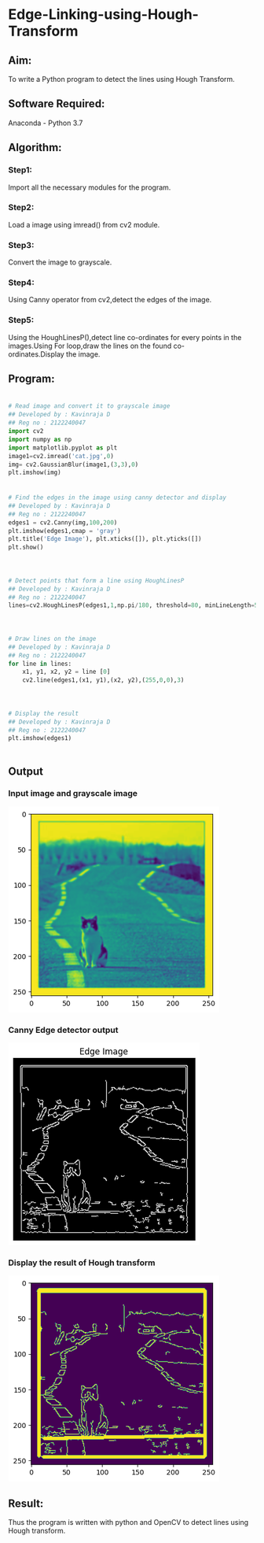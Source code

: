 # Edge-Linking-using-Hough-Transform
## Aim:
To write a Python program to detect the lines using Hough Transform.

## Software Required:
Anaconda - Python 3.7

## Algorithm:
### Step1:

Import all the necessary modules for the program.
### Step2:

Load a image using imread() from cv2 module.
### Step3:

Convert the image to grayscale.
### Step4:

Using Canny operator from cv2,detect the edges of the image.
### Step5:

Using the HoughLinesP(),detect line co-ordinates for every points in the images.Using For loop,draw the lines on the found co-ordinates.Display the image.

## Program:
```Python

# Read image and convert it to grayscale image
## Developed by : Kavinraja D
## Reg no : 2122240047
import cv2
import numpy as np
import matplotlib.pyplot as plt
image1=cv2.imread('cat.jpg',0)
img= cv2.GaussianBlur(image1,(3,3),0)
plt.imshow(img)


# Find the edges in the image using canny detector and display
## Developed by : Kavinraja D
## Reg no : 2122240047
edges1 = cv2.Canny(img,100,200)
plt.imshow(edges1,cmap = 'gray')
plt.title('Edge Image'), plt.xticks([]), plt.yticks([])
plt.show()



# Detect points that form a line using HoughLinesP
## Developed by : Kavinraja D
## Reg no : 2122240047
lines=cv2.HoughLinesP(edges1,1,np.pi/180, threshold=80, minLineLength=50,maxLineGap=250)



# Draw lines on the image
## Developed by : Kavinraja D
## Reg no : 2122240047
for line in lines:
    x1, y1, x2, y2 = line [0] 
    cv2.line(edges1,(x1, y1),(x2, y2),(255,0,0),3)



# Display the result
## Developed by : Kavinraja D
## Reg no : 2122240047
plt.imshow(edges1)



```
## Output

### Input image and grayscale image
![output](./p1.png)

### Canny Edge detector output
![output](./p2.png)

### Display the result of Hough transform
![output](./p3.png)



## Result:
Thus the program is written with python and OpenCV to detect lines using Hough transform. 
